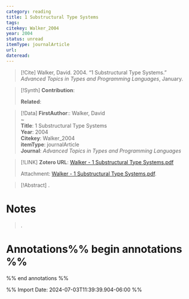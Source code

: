 ```yaml
---
category: reading
title: 1 Substructural Type Systems
tags: 
citekey: Walker_2004
year: 2004
status: unread
itemType: journalArticle
url: 
dateread:
---
```


> [!Cite]
> Walker, David. 2004. “1 Substructural Type Systems.” _Advanced Topics in Types and Programming Languages_, January.

>[!Synth]
>**Contribution**: 
>
>**Related**: 
>

>[!Data]
> **FirstAuthor**:: Walker, David  
~    
> **Title**: 1 Substructural Type Systems  
> **Year**: 2004   
> **Citekey**: Walker_2004  
> **itemType**: journalArticle  
> **Journal**: *Advanced Topics in Types and Programming Languages*    

> [!LINK] 
>**Zotero URL**: [Walker - 1 Substructural Type Systems.pdf](zotero://select/library/items/PS72AA7B)  
>
>  Attachment: [Walker - 1 Substructural Type Systems.pdf](file:///home/jpyamamoto/Zotero/storage/PS72AA7B/Walker%20-%201%20Substructural%20Type%20Systems.pdf).



> [!Abstract]
>.
> 
# Notes
>.


# Annotations%% begin annotations %%


%% end annotations %%

%% Import Date: 2024-07-03T11:39:39.904-06:00 %%
